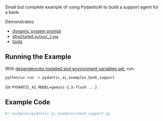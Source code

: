 Small but complete example of using PydanticAI to build a support agent for a bank.

Demonstrates:

* [dynamic system prompt](../agents.md#system-prompts)
* [structured `output_type`](../output.md#structured-output)
* [tools](../tools.md)

## Running the Example

With [dependencies installed and environment variables set](./index.md#usage), run:

```bash
python/uv-run -m pydantic_ai_examples.bank_support
```

(or `PYDANTIC_AI_MODEL=gemini-1.5-flash ...`)

## Example Code

```python {title="bank_support.py"}
#! examples/pydantic_ai_examples/bank_support.py
```
